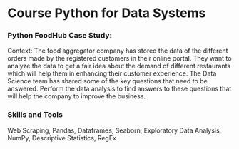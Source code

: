 # Course Python for Data Systems 
### Python FoodHub Case Study:  
Context: The food aggregator company has stored the data of the different orders made by the registered customers in their online portal. They want to analyze the data to get a fair idea about the demand of different restaurants which will help them in enhancing their customer experience. The Data Science team has shared some of the key questions that need to be answered. Perform the data analysis to find answers to these questions that will help the company to improve the business.

### Skills and Tools
Web Scraping, Pandas, Dataframes, Seaborn, Exploratory Data Analysis, NumPy, Descriptive Statistics, RegEx
